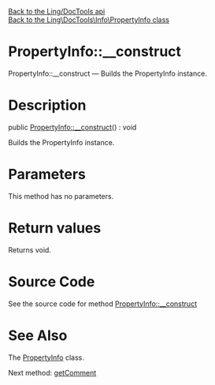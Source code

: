 [Back to the Ling/DocTools api](https://github.com/lingtalfi/DocTools/blob/master/doc/api/Ling/DocTools.md)<br>
[Back to the Ling\DocTools\Info\PropertyInfo class](https://github.com/lingtalfi/DocTools/blob/master/doc/api/Ling/DocTools/Info/PropertyInfo.md)


PropertyInfo::__construct
================



PropertyInfo::__construct — Builds the PropertyInfo instance.




Description
================


public [PropertyInfo::__construct](https://github.com/lingtalfi/DocTools/blob/master/doc/api/Ling/DocTools/Info/PropertyInfo/__construct.md)() : void




Builds the PropertyInfo instance.




Parameters
================

This method has no parameters.


Return values
================

Returns void.








Source Code
===========
See the source code for method [PropertyInfo::__construct](https://github.com/lingtalfi/DocTools/blob/master/Info/PropertyInfo.php#L65-L73)


See Also
================

The [PropertyInfo](https://github.com/lingtalfi/DocTools/blob/master/doc/api/Ling/DocTools/Info/PropertyInfo.md) class.

Next method: [getComment](https://github.com/lingtalfi/DocTools/blob/master/doc/api/Ling/DocTools/Info/PropertyInfo/getComment.md)<br>

